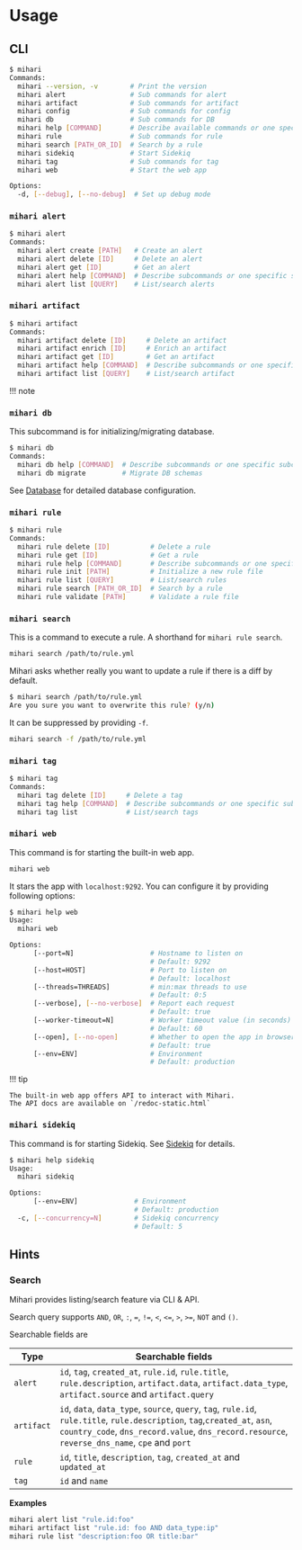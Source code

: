 # Usage

## CLI

```bash
$ mihari
Commands:
  mihari --version, -v        # Print the version
  mihari alert                # Sub commands for alert
  mihari artifact             # Sub commands for artifact
  mihari config               # Sub commands for config
  mihari db                   # Sub commands for DB
  mihari help [COMMAND]       # Describe available commands or one specific command
  mihari rule                 # Sub commands for rule
  mihari search [PATH_OR_ID]  # Search by a rule
  mihari sidekiq              # Start Sidekiq
  mihari tag                  # Sub commands for tag
  mihari web                  # Start the web app

Options:
  -d, [--debug], [--no-debug]  # Set up debug mode
```

### `mihari alert`

```bash
$ mihari alert
Commands:
  mihari alert create [PATH]   # Create an alert
  mihari alert delete [ID]     # Delete an alert
  mihari alert get [ID]        # Get an alert
  mihari alert help [COMMAND]  # Describe subcommands or one specific subcommand
  mihari alert list [QUERY]    # List/search alerts
```

### `mihari artifact`

```bash
$ mihari artifact
Commands:
  mihari artifact delete [ID]     # Delete an artifact
  mihari artifact enrich [ID]     # Enrich an artifact
  mihari artifact get [ID]        # Get an artifact
  mihari artifact help [COMMAND]  # Describe subcommands or one specific subcommand
  mihari artifact list [QUERY]    # List/search artifact
```

!!! note

### `mihari db`

This subcommand is for initializing/migrating database.

```bash
$ mihari db
Commands:
  mihari db help [COMMAND]  # Describe subcommands or one specific subcommand
  mihari db migrate         # Migrate DB schemas
```

See [Database](./emitters/database.md) for detailed database configuration.

### `mihari rule`

```bash
$ mihari rule
Commands:
  mihari rule delete [ID]          # Delete a rule
  mihari rule get [ID]             # Get a rule
  mihari rule help [COMMAND]       # Describe subcommands or one specific subcommand
  mihari rule init [PATH]          # Initialize a new rule file
  mihari rule list [QUERY]         # List/search rules
  mihari rule search [PATH_OR_ID]  # Search by a rule
  mihari rule validate [PATH]      # Validate a rule file
```

### `mihari search`

This is a command to execute a rule. A shorthand for `mihari rule search`.

```bash
mihari search /path/to/rule.yml
```

Mihari asks whether really you want to update a rule if there is a diff by default.

```bash
$ mihari search /path/to/rule.yml
Are you sure you want to overwrite this rule? (y/n)
```

It can be suppressed by providing `-f`.

```bash
mihari search -f /path/to/rule.yml
```

### `mihari tag`

```bash
$ mihari tag
Commands:
  mihari tag delete [ID]     # Delete a tag
  mihari tag help [COMMAND]  # Describe subcommands or one specific subcommand
  mihari tag list            # List/search tags
```

### `mihari web`

This command is for starting the built-in web app.

```bash
mihari web
```

It stars the app with `localhost:9292`. You can configure it by providing following options:

```bash
$ mihari help web
Usage:
  mihari web

Options:
      [--port=N]                   # Hostname to listen on
                                   # Default: 9292
      [--host=HOST]                # Port to listen on
                                   # Default: localhost
      [--threads=THREADS]          # min:max threads to use
                                   # Default: 0:5
      [--verbose], [--no-verbose]  # Report each request
                                   # Default: true
      [--worker-timeout=N]         # Worker timeout value (in seconds)
                                   # Default: 60
      [--open], [--no-open]        # Whether to open the app in browser or not
                                   # Default: true
      [--env=ENV]                  # Environment
                                   # Default: production
```

!!! tip

    The built-in web app offers API to interact with Mihari.
    The API docs are available on `/redoc-static.html`

### `mihari sidekiq`

This command is for starting Sidekiq. See [Sidekiq](./tips/sidekiq.md) for details.

```bash
$ mihari help sidekiq
Usage:
  mihari sidekiq

Options:
      [--env=ENV]              # Environment
                               # Default: production
  -c, [--concurrency=N]        # Sidekiq concurrency
                               # Default: 5
```

## Hints

### Search

Mihari provides listing/search feature via CLI & API.

Search query supports `AND`, `OR`, `:`, `=`, `!=`, `<`, `<=`, `>`, `>=`, `NOT` and `()`.

Searchable fields are

| Type       | Searchable fields                                                                                                                                                                                                            |
| ---------- | ---------------------------------------------------------------------------------------------------------------------------------------------------------------------------------------------------------------------------- |
| `alert`    | `id`, `tag`, `created_at`, `rule.id`, `rule.title`, `rule.description`, `artifact.data`, `artifact.data_type`, `artifact.source` and `artifact.query`                                                                        |
| `artifact` | `id`, `data`, `data_type`, `source`, `query`, `tag`, `rule.id`, `rule.title`, `rule.description`, `tag`,`created_at`, `asn`, `country_code`, `dns_record.value`, `dns_record.resource`, `reverse_dns_name`, `cpe` and `port` |
| `rule`     | `id`, `title`, `description`, `tag`, `created_at` and `updated_at`                                                                                                                                                           |
| `tag`      | `id` and `name`                                                                                                                                                                                                              |

**Examples**

```bash
mihari alert list "rule.id:foo"
mihari artifact list "rule.id: foo AND data_type:ip"
mihari rule list "description:foo OR title:bar"
```
